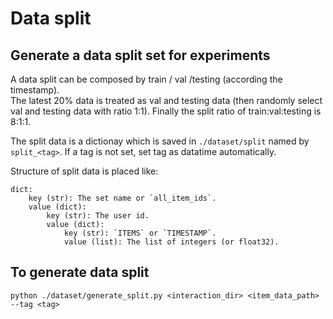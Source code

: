 # Data split
## Generate a data split set for experiments
A data split can be composed by train / val /testing (according the timestamp).  
The latest 20% data is treated as val and testing data (then randomly select val and testing data with ratio 1:1).
Finally the split ratio of train:val:testing is 8:1:1.

The split data is a dictionay which is saved in `./dataset/split` named by `split_<tag>`.
If a tag is not set, set tag as datatime automatically.

Structure of split data is placed like:
```
dict:
    key (str): The set name or `all_item_ids`.
    value (dict):
        key (str): The user id.
        value (dict):
            key (str): `ITEMS` or `TIMESTAMP`.
            value (list): The list of integers (or float32).
```

## To generate data split
```
python ./dataset/generate_split.py <interaction_dir> <item_data_path> --tag <tag>
```
